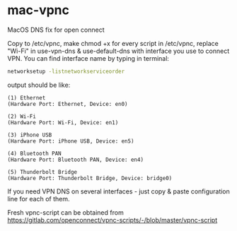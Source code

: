 # mac-vpnc
MacOS DNS fix for open connect

Copy to /etc/vpnc, make chmod +x for every script in /etc/vpnc, replace "Wi-Fi" in use-vpn-dns & use-default-dns with interface you use to connect VPN.
You can find interface name by typing in terminal:
```bash
networksetup -listnetworkserviceorder
```
output should be like:
```
(1) Ethernet
(Hardware Port: Ethernet, Device: en0)

(2) Wi-Fi
(Hardware Port: Wi-Fi, Device: en1)

(3) iPhone USB
(Hardware Port: iPhone USB, Device: en5)

(4) Bluetooth PAN
(Hardware Port: Bluetooth PAN, Device: en4)

(5) Thunderbolt Bridge
(Hardware Port: Thunderbolt Bridge, Device: bridge0)
```
If you need VPN DNS on several interfaces - just copy & paste configuration line for each of them.

Fresh vpnc-script can be obtained from https://gitlab.com/openconnect/vpnc-scripts/-/blob/master/vpnc-script

